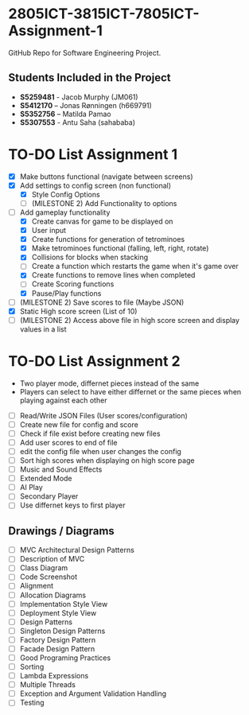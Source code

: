 # 2805ICT-3815ICT-7805ICT-Assignment-1
GitHub Repo for Software Engineering Project.

## Students Included in the Project

 - **S5259481** - Jacob Murphy (JM061)
 - **S5412170** – Jonas Rønningen (h669791)
 - **S5352756** – Matilda Pamao 
 - **S5307553** - Antu Saha (sahababa)


# TO-DO List Assignment 1
- [x] Make buttons functional (navigate between screens)
- [x] Add settings to config screen (non functional)
  - [x] Style Config Options
  - [ ] (MILESTONE 2) Add Functionality to options 
- [ ] Add gameplay functionality
  - [x] Create canvas for game to be displayed on
  - [x] User input
  - [x] Create functions for generation of tetrominoes
  - [x] Make tetrominoes functional (falling, left, right, rotate)
  - [x] Collisions for blocks when stacking
  - [ ] Create a function which restarts the game when it's game over
  - [x] Create functions to remove lines when completed
  - [ ] Create Scoring functions
  - [x] Pause/Play functions
- [ ] (MILESTONE 2) Save scores to file (Maybe JSON)
- [x] Static High score screen (List of 10)
- [ ] (MILESTONE 2) Access above file in high score screen and display values in a list 
  
# TO-DO List Assignment 2 
- Two player mode, differnet pieces instead of the same
- Players can select to have either differnet or the same pieces when playing against each other
- [ ] Read/Write JSON Files (User scores/configuration)
 - [ ] Create new file for config and score
 - [ ] Check if file exist before creating new files
 - [ ] Add user scores to end of file
 - [ ] edit the config file when user changes the config
 - [ ] Sort high scores when displaying on high score page
- [ ] Music and Sound Effects
- [ ] Extended Mode
 - [ ]  AI Play
 - [ ]  Secondary Player
  - [ ]  Use differnet keys to first player

## Drawings / Diagrams
- [ ] MVC Architectural Design Patterns
 - [ ] Description of MVC
 - [ ] Class Diagram
 - [ ] Code Screenshot
 - [ ] Alignment
- [ ] Allocation Diagrams
 - [ ] Implementation Style View
 - [ ] Deployment Style View
- [ ] Design Patterns
 - [ ]  Singleton Design Patterns
 - [ ]  Factory Design Pattern
 - [ ]  Facade Design Pattern
- [ ]  Good Programing Practices
 - [ ] Sorting
 - [ ] Lambda Expressions
 - [ ] Multiple Threads
 - [ ] Exception and Argument Validation Handling
 - [ ] Testing
